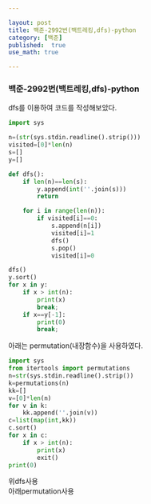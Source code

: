 ```yaml
---

layout: post
title: 백준-2992번(백트레킹,dfs)-python
category: [백준]
published:  true
use_math: true

---
```

### 백준-2992번(백트레킹,dfs)-python

dfs를 이용하여 코드를 작성해보았다.

```python
import sys

n=(str(sys.stdin.readline().strip()))
visited=[0]*len(n)
s=[]
y=[]

def dfs():
    if len(n)==len(s):
        y.append(int(''.join(s)))
        return

    for i in range(len(n)):
        if visited[i]==0:
            s.append(n[i])
            visited[i]=1
            dfs()
            s.pop()
            visited[i]=0

dfs()
y.sort()
for x in y:
    if x > int(n):
        print(x)
        break;
    if x==y[-1]:
        print(0)
        break;


```
아래는 permutation(내장함수)을 사용하였다.

```python
import sys
from itertools import permutations
n=str(sys.stdin.readline().strip())
k=permutations(n)
kk=[]
v=[0]*len(n)
for v in k:
    kk.append(''.join(v))
c=list(map(int,kk))
c.sort()
for x in c:
    if x > int(n):
        print(x)
        exit()
print(0)
```

위dfs사용  
아래permutation사용
<img src="{{ 'assets/images/2023-03-16-1.png' | relative_url }}" alt=""  style="max-width:100%; height:auto;"/>